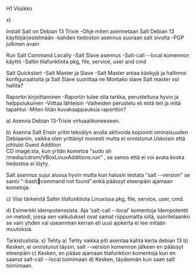 H1 Viisikko

x)

Install Salt on Debian 13 Trixie
-Ohje miten asennetaan Salt Debian 13 käyttöjärjestelmään
-kahden tiedoston asennus suoraan salt sivulta 
-PGP julkinen avain

Run Salt Command Locally
-Salt Slave asennus
-Salt-call --local komennon käyttö
-Saltin tilafunktiota pkg, file, service, user and cmd

Salt Quickstart
-Salt Master ja Slave
-Salt Master antaa käskyjä ja hallinnoi konfiguraatioita ja Salt Slave suorittaa ne
Montako slave Salt master voi hallita? 

Raportin kirjoittaminen
-Raportin tulee olla tarkka, perusteltuna hyvin ja helppolukuinen
-Viittaa lähteisin
-Vaiheiden perustelu eli mitä teit ja mitä tapahtui
-Miten liitän kuvakaappauksia raporttiin? 

a) Asenna Debian 13-Trixie virtuaalikoneeseen. 

b) Asenna Salt
Ensin yritin tekoälyn avulla aktivoida kopiointi ominaisuuden Debiaaniin, vaikka olen yrittänyt monesti mutta ei onnistunut.Uskoisin että johtuisi Guest Addition  
CD image:sta, kun yritän kometoa  "sudo sh /media/cdrom/VBoxLinuxAdditions.run"  , se sanoo että ei voi avata koska tiedostoa ei löyty.

Salt asennus sujui alussa hyvin mutta kun halusin testata "salt --version" se sanoi "-bash:salt:command not found".enkä päässyt eteenpäin ajamaan kometoja.

c) Viisi tärkeintä Saltin tilafunktiota Linuxissa pkg, file, service, user, cmd.


d) Esimerkki idempotenssista. Aja 'salt-call --local' komentoja
Idempotentti on metodi, jossa sen vaikutukset ovat samat riippumatta siitä, suoritetaanko se vain yhden vai useamman kerran eli uusi ajokerta ei tee mitään muutoksia. 


Tarkistuslista:
x) Tehty
a) Tehty vaikka piti asentaa kahta kerta debian 13
b) Kesken, ei onnistunut täysin, salt --version komennon jälkeen en päässyt eteenpäin
c) Kesken, en pääse ajamaan tilafunktion komentoja kun en saanut salt-call --local toimimaan
d) Kesken, täydennän kun saan salt toimimaan. 






















